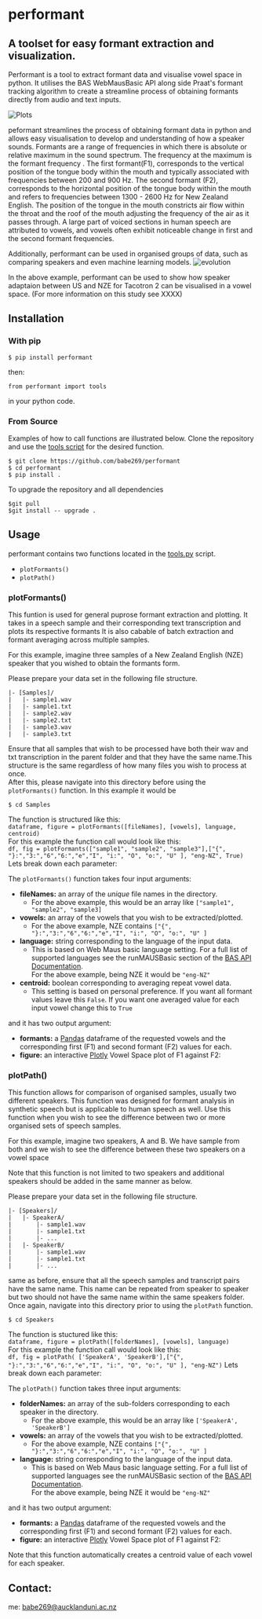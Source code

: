 # performant
## A toolset for easy formant extraction and visualization.

Performant is a tool to extract formant data and visualise vowel space in python. It utilises the BAS WebMausBasic API along side Praat's formant tracking algorithm to create a
streamline process of obtaining formants directly from audio and text inputs. 

![Plots](https://user-images.githubusercontent.com/48380210/159626786-eae4a098-a7b6-4723-87d7-5a90ff704e0d.png)

peformant streamlines the process of obtaining formant data in python and allows easy visualisation to develop and understanding of how a speaker sounds.
Formants are a range of frequencies in which there is absolute or relative maximum in the sound spectrum. The frequency at the maximum is the formant frequency . The first formant(F1), corresponds to the vertical position of the tongue body within the mouth and typically associated with frequencies between 200 and 900 Hz. The second formant (F2), corresponds to the horizontal position of the tongue body within the mouth and refers to frequencies between 1300 - 2600 Hz for New Zealand English. The position of the tongue in the mouth constricts air flow within the throat and the roof of the mouth adjusting the frequency of the air as it passes through. A large part of voiced sections in human speech are attributed to vowels, and vowels often exhibit noticeable change in first and the second formant frequencies. 

Additionally, performant can be used in organised groups of data, such as comparing speakers and even machine learning models.
![evolution](https://user-images.githubusercontent.com/48380210/159627683-15f88cc7-9e6d-4acf-be93-db2e58ae596d.gif)

In the above example, performant can be used to show how speaker adaptaion between US and NZE for Tacotron 2 can be visualised in a vowel space. 
(For more information on this study see XXXX)

## Installation 
### With pip 
`$ pip install performant` </br>

then: </br>

`from performant import tools`

in your python code. 


### From Source
Examples of how to call functions are illustrated below. Clone the repository and use the [tools script](performant/src/performant/tools.py) for the desired function.
```
$ git clone https://github.com/babe269/performant
$ cd performant
$ pip install . 
```
To upgrade the repository and all dependencies

``` 
$git pull
$git install -- upgrade .
```
## Usage
performant contains two functions located in the [tools.py](performant/src/performant/tools.py) script.
- `plotFormants()` 
- `plotPath()`

### plotFormants()
This funtion is used for general puprose formant extraction and plotting. It takes in a speech sample and their corresponding text transcription and plots its respective formants
It is also cabable of batch extraction and formant averaging across multiple samples.

For this example, imagine three samples of a New Zealand English (NZE) speaker that you wished to obtain the formants form.

Please prepare your data set in the following file structure.
```
|- [Samples]/
|   |- sample1.wav
|   |- sample1.txt
|   |- sample2.wav
|   |- sample2.txt
|   |- sample3.wav
|   |- sample3.txt
```
Ensure that all samples that wish to be processed have both their wav and txt transcription in the parent folder and that they have the same name.This structure is the same
regardless of how many files you wish to process at once.</br> After this, please navigate into this directory before using the `plotFormants()` function.
In this example it would be 

`$ cd Samples `

The function is structured like this: </br>
`dataframe, figure = plotFormants([fileNames], [vowels], language, centroid)`</br>
For this example the function call would look like this:</br>
`df, fig = plotFormants(["sample1", "sample2", "sample3"],["{", "}:","3:","6","6:","e","I", "i:", "O", "o:", "U" ], "eng-NZ", True)`
Lets break down each parameter:

The `plotFormants()` function takes four input arguments:
- <b>fileNames:</b> an array of the <i>unique</i> file names in the directory.
  - For the above example, this would be an array like `["sample1", "sample2", "sample3]`
- <b>vowels:</b> an array of the vowels that you wish to be extracted/plotted.
  - For the above example, NZE contains `["{", "}:","3:","6","6:","e","I", "i:", "O", "o:", "U" ]`
- <b>language:</b> string corresponding to the language of the input data.
  - This is based on Web Maus basic language setting. For a full list of supported languages see the runMAUSBasic section of the <a href="https://clarin.phonetik.uni-muenchen.de/BASWebServices/services/help">BAS API Documentation<a>.</br>
  For the above example, being NZE it would be `"eng-NZ"`
- <b>centroid:</b> boolean corresponding to averaging repeat vowel data.
  - This setting is based on personal preference. If you want all formant values leave this `False`. If you want one averaged value for each input vowel change this to `True`
  
  
and it has two output argument:
- <b>formants:</b> a <a href=https://pandas.pydata.org>Pandas</a> dataframe of the requested vowels and the corresponding first (F1) and second formant (F2) values for each.
- <b>figure:</b> an interactive <a href=https://plotly.com>Plotly</a> Vowel Space plot of F1 against F2:
  
  
### plotPath()
This function allows for comparison of organised samples, usually two different speakers. This function was designed for formant analysis in synthetic speech but is applicable to
human speech as well. Use this function when you wish to see the difference between two or more organised sets of speech samples. 

For this example, imagine two speakers, A and B. We have sample from both and we wish to see the difference between these two speakers on a vowel space

Note that this function is not limited to two speakers and additional speakers should be added in the same manner as below.

Please prepare your data set in the following file structure.
```
|- [Speakers]/
|   |- SpeakerA/
|       |- sample1.wav
|       |- sample1.txt
|       |- ...
|   |- SpeakerB/
|       |- sample1.wav
|       |- sample1.txt
|       |- ...
```
same as before, ensure that all the speech samples and transcript pairs have the same name. This name can be repeated from speaker to speaker but two should not have the same name within the same
speakers folder. Once again, navigate into this directory prior to using the `plotPath` function.

`$ cd Speakers `

The function is stuctured like this: </br>
`dataframe, figure = plotPath([folderNames], [vowels], language)`</br>
For this example the function call would look like this:</br>
`df, fig = plotPath( ['SpeakerA', 'SpeakerB'],["{", "}:","3:","6","6:","e","I", "i:", "O", "o:", "U" ], "eng-NZ")`
Lets break down each parameter:

The `plotPath()` function takes three input arguments:
- <b>folderNames:</b> an array of the sub-folders corresponding to each speaker in the directory.
  - For the above example, this would be an array like `['SpeakerA', 'SpeakerB']`
- <b>vowels:</b> an array of the vowels that you wish to be extracted/plotted.
  - For the above example, NZE contains `["{", "}:","3:","6","6:","e","I", "i:", "O", "o:", "U" ]`
- <b>language:</b> string corresponding to the language of the input data.
  - This is based on Web Maus basic language setting. For a full list of supported languages see the runMAUSBasic section of the <a href="https://clarin.phonetik.uni-muenchen.de/BASWebServices/services/help">BAS API Documentation<a>.</br>
  For the above example, being NZE it would be `"eng-NZ"`
  

and it has two output argument:
- <b>formants:</b> a <a href=https://pandas.pydata.org>Pandas</a> dataframe of the requested vowels and the corresponding first (F1) and second formant (F2) values for each.
- <b>figure:</b> an interactive <a href=https://plotly.com>Plotly</a> Vowel Space plot of F1 against F2:

Note that this function automatically creates a centroid value of each vowel for each speaker.

## Contact: 
me: babe269@aucklanduni.ac.nz
